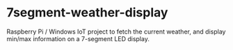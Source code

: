 # 7segment-weather-display
Raspberry Pi / Windows IoT project to fetch the current weather, and display min/max information on a 7-segment LED display.

